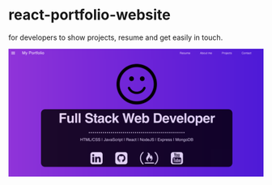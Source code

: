 # react-portfolio-website
 for developers to show projects, resume and get easily in touch. 
 
 ![pwh](pwh.png) 
